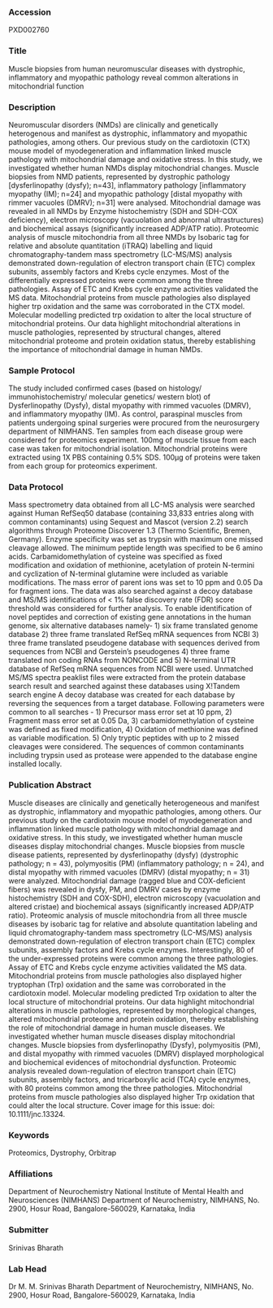 ### Accession
PXD002760

### Title
Muscle biopsies from human neuromuscular diseases with dystrophic, inflammatory and myopathic pathology reveal common alterations in mitochondrial function

### Description
Neuromuscular disorders (NMDs) are clinically and genetically heterogenous and manifest as dystrophic, inflammatory and myopathic pathologies, among others. Our previous study on the cardiotoxin (CTX) mouse model of myodegeneration and inflammation linked muscle pathology with mitochondrial damage and oxidative stress. In this study, we investigated whether human NMDs display mitochondrial changes. Muscle biopsies from NMD patients, represented by dystrophic pathology [dysferlinopathy (dysfy); n=43], inflammatory pathology [inflammatory myopathy (IM); n=24] and myopathic pathology [distal myopathy with rimmer vacuoles (DMRV); n=31] were analysed. Mitochondrial damage was revealed in all NMDs by Enzyme histochemistry (SDH and SDH-COX deficiency), electron microscopy (vacuolation and abnormal ultrastructures) and biochemical assays (significantly increased ADP/ATP ratio). Proteomic analysis of muscle mitochondria from all three NMDs by Isobaric tag for relative and absolute quantitation (iTRAQ) labelling and liquid chromatography-tandem mass spectrometry (LC-MS/MS) analysis demonstrated down-regulation of electron transport chain (ETC) complex subunits, assembly factors and Krebs cycle enzymes. Most of the differentially expressed proteins were common among the three pathologies. Assay of ETC and Krebs cycle enzyme activities validated the MS data. Mitochondrial proteins from muscle pathologies also displayed higher trp oxidation and the same was corroborated in the CTX model. Molecular modelling predicted trp oxidation to alter the local structure of mitochondrial proteins. Our data highlight mitochondrial alterations in muscle pathologies, represented by structural changes, altered mitochondrial proteome and protein oxidation status, thereby establishing the importance of mitochondrial damage in human NMDs.

### Sample Protocol
The study included confirmed cases (based on histology/ immunohistochemistry/ molecular genetics/ western blot) of Dysferlinopathy (Dysfy), distal myopathy with rimmed vacuoles (DMRV), and inflammatory myopathy (IM). As control, paraspinal muscles from patients  undergoing spinal surgeries were procured from the neurosurgery department of NIMHANS. Ten samples from each disease group were considered for proteomics experiment. 100mg of muscle tissue from each case was taken for mitochondrial isolation. Mitochondrial proteins were extracted using 1X PBS containing 0.5% SDS. 100µg of proteins were taken from each group for proteomics experiment.

### Data Protocol
Mass spectrometry data obtained from all LC-MS analysis were searched against Human RefSeq50 database (containing 33,833 entries along with common contaminants) using Sequest and Mascot (version 2.2) search algorithms through Proteome Discoverer 1.3 (Thermo Scientific, Bremen, Germany). Enzyme specificity was set as trypsin with maximum one missed cleavage allowed. The minimum peptide length was specified to be 6 amino acids. Carbamidomethylation of cysteine was specified as fixed modification and oxidation of methionine, acetylation of protein N-termini and cyclization of N-terminal glutamine were included as variable modifications. The mass error of parent ions was set to 10 ppm and 0.05 Da for fragment ions. The data was also searched against a decoy database and MS/MS identifications of < 1% false discovery rate (FDR) score threshold was considered for further analysis. To enable identification of novel peptides and correction of existing gene annotations in the human genome, six alternative databases namely- 1) six frame translated genome database 2) three frame translated RefSeq mRNA sequences from NCBI 3) three frame translated pseudogene database with sequences derived from sequences from NCBI and Gerstein’s pseudogenes 4) three frame translated non coding RNAs from NONCODE and 5) N-terminal UTR database of RefSeq mRNA sequences from NCBI were used. Unmatched MS/MS spectra peaklist files were extracted from the protein database search result and searched against these databases using X!Tandem search engine A decoy database was created for each database by reversing the sequences from a target database. Following parameters were common to all searches - 1) Precursor mass error set at 10 ppm, 2) Fragment mass error set at 0.05 Da, 3) carbamidomethylation of cysteine was defined as fixed modification, 4) Oxidation of methionine was defined as variable modification. 5) Only tryptic peptides with up to 2 missed cleavages were considered. The sequences of common contaminants including trypsin used as protease were appended to the database engine installed locally.

### Publication Abstract
Muscle diseases are clinically and genetically heterogeneous and manifest as dystrophic, inflammatory and myopathic pathologies, among others. Our previous study on the cardiotoxin mouse model of myodegeneration and inflammation linked muscle pathology with mitochondrial damage and oxidative stress. In this study, we investigated whether human muscle diseases display mitochondrial changes. Muscle biopsies from muscle disease patients, represented by dysferlinopathy (dysfy) (dystrophic pathology; n&#xa0;=&#xa0;43), polymyositis (PM) (inflammatory pathology; n&#xa0;=&#xa0;24), and distal myopathy with rimmed vacuoles (DMRV) (distal myopathy; n&#xa0;=&#xa0;31) were analyzed. Mitochondrial damage (ragged blue and COX-deficient fibers) was revealed in dysfy, PM, and DMRV cases by enzyme histochemistry (SDH and COX-SDH), electron microscopy (vacuolation and altered cristae) and biochemical assays (significantly increased ADP/ATP ratio). Proteomic analysis of muscle mitochondria from all three muscle diseases by isobaric tag for relative and absolute quantitation labeling and liquid chromatography-tandem mass spectrometry (LC-MS/MS) analysis demonstrated down-regulation of electron transport chain (ETC) complex subunits, assembly factors and Krebs cycle enzymes. Interestingly, 80 of the under-expressed proteins were common among the three pathologies. Assay of ETC and Krebs cycle enzyme activities validated the MS data. Mitochondrial proteins from muscle pathologies also displayed higher tryptophan (Trp) oxidation and the same was corroborated in the cardiotoxin model. Molecular modeling predicted Trp oxidation to alter the local structure of mitochondrial proteins. Our data highlight mitochondrial alterations in muscle pathologies, represented by morphological changes, altered mitochondrial proteome and protein oxidation, thereby establishing the role of mitochondrial damage in human muscle diseases. We investigated whether human muscle diseases display mitochondrial changes. Muscle biopsies from dysferlinopathy (Dysfy), polymyositis (PM), and distal myopathy with rimmed vacuoles (DMRV) displayed morphological and biochemical evidences of mitochondrial dysfunction. Proteomic analysis revealed down-regulation of electron transport chain (ETC) subunits, assembly factors, and tricarboxylic acid (TCA) cycle enzymes, with 80 proteins common among the three pathologies. Mitochondrial proteins from muscle pathologies also displayed higher Trp oxidation that could alter the local structure. Cover image for this issue: doi: 10.1111/jnc.13324.

### Keywords
Proteomics, Dystrophy, Orbitrap

### Affiliations
Department of Neurochemistry National Institute of Mental Health and Neurosciences (NIMHANS)
Department of Neurochemistry, NIMHANS, No. 2900, Hosur Road, Bangalore-560029, Karnataka, India

### Submitter
Srinivas Bharath

### Lab Head
Dr M. M. Srinivas Bharath
Department of Neurochemistry, NIMHANS, No. 2900, Hosur Road, Bangalore-560029, Karnataka, India


